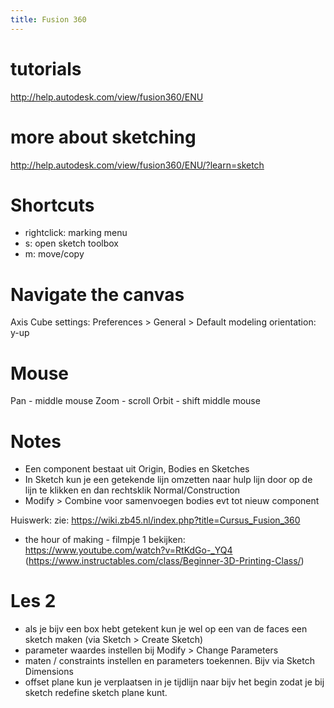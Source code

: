 ```yaml
---
title: Fusion 360
---
```


# tutorials
<http://help.autodesk.com/view/fusion360/ENU>

# more about sketching
<http://help.autodesk.com/view/fusion360/ENU/?learn=sketch>

# Shortcuts
- rightclick: marking menu
- s: open sketch toolbox
- m: move/copy


# Navigate the canvas
Axis Cube settings:
Preferences > General > Default modeling orientation: y-up

# Mouse
Pan - middle mouse
Zoom - scroll
Orbit - shift middle mouse

# Notes
* Een component bestaat uit Origin, Bodies en Sketches
*  In Sketch kun je een getekende lijn omzetten naar hulp lijn door op de lijn te klikken en dan rechtsklik Normal/Construction
* Modify > Combine voor samenvoegen bodies evt tot nieuw component

Huiswerk:
zie: https://wiki.zb45.nl/index.php?title=Cursus_Fusion_360

- the hour of making - filmpje 1 bekijken: https://www.youtube.com/watch?v=RtKdGo-_YQ4 (https://www.instructables.com/class/Beginner-3D-Printing-Class/)

# Les 2
* als je bijv een box hebt getekent kun je wel op een van de faces een sketch maken (via Sketch > Create Sketch)
* parameter waardes instellen bij Modify > Change Parameters
* maten / constraints instellen en parameters toekennen. Bijv via Sketch Dimensions
* offset plane kun je verplaatsen in je tijdlijn naar bijv het begin zodat je bij sketch redefine sketch plane kunt.